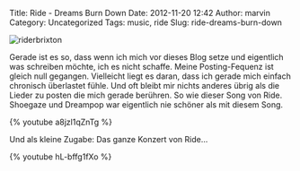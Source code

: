 Title: Ride - Dreams Burn Down
Date: 2012-11-20 12:42
Author: marvin
Category: Uncategorized
Tags: music, ride
Slug: ride-dreams-burn-down

![riderbrixton]({static}/images/riderbrixton.jpg)

Gerade ist es so, dass wenn ich mich vor dieses Blog setze und
eigentlich was schreiben möchte, ich es nicht schaffe. Meine
Posting-Fequenz ist gleich null gegangen. Vielleicht liegt es daran,
dass ich gerade mich einfach chronisch überlastet fühle. Und oft bleibt
mir nichts anderes übrig als die Lieder zu posten die mich gerade
berühren. So wie dieser Song von Ride. Shoegaze und Dreampop war
eigentlich nie schöner als mit diesem Song.

{% youtube a8jzl1qZnTg %}

Und als kleine Zugabe: Das ganze Konzert von Ride...

{% youtube hL-bffg1fXo %}

